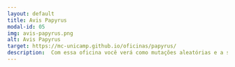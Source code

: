 ```yaml
---
layout: default
title: Avis Papyrus
modal-id: 05
img: avis-papyrus.png
alt: Avis Papyrus
target: https://mc-unicamp.github.io/oficinas/papyrus/
description:  Com essa oficina você verá como mutações aleatórias e a seleção natural são capazes de moldar espécies.
---
```


